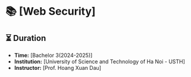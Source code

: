 # 📚 [Web Security]

## ⏳ Duration
- **Time:** [Bachelor 3(2024-2025)]
- **Institution:** [University of Science and Technology of Ha Noi - USTH]
- **Instructor:** [Prof. Hoang Xuan Dau]
